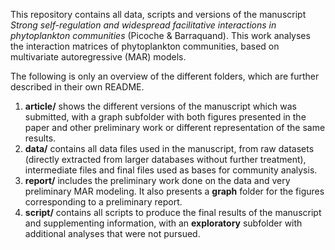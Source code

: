 This repository contains all data, scripts and versions of the manuscript *Strong self-regulation and widespread facilitative interactions in phytoplankton communities* (Picoche & Barraquand). This work analyses the interaction matrices of phytoplankton communities, based on multivariate autoregressive (MAR) models. 

The following is only an overview of the different folders, which are further described in their own README. 
1. **article/** shows the different versions of the manuscript which was submitted, with a graph subfolder with both figures presented in the paper and other preliminary work or different representation of the same results.
2. **data/** contains all data files used in the manuscript, from raw datasets (directly extracted from larger databases without further treatment), intermediate files and final files used as bases for community analysis.
3. **report/** includes the preliminary work done on the data and very preliminary MAR modeling. It also presents a **graph** folder for the figures corresponding to a preliminary report.
4. **script/** contains all scripts to produce the final results of the manuscript and supplementing information, with an **exploratory** subfolder with additional analyses that were not pursued.


